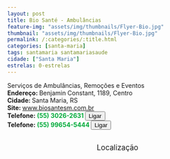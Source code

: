 ```yaml
---
layout: post
title: Bio Santé - Ambulâncias
feature-img: "assets/img/thumbnails/Flyer-Bio.jpg"
thumbnail: "assets/img/thumbnails/Flyer-Bio.jpg"
permalink: /:categories/:title.html
categories: [santa-maria]
tags: santamaria santamariasaude
cidade: ["Santa Maria"]
estrelas: 0-estrelas
---
```

Serviços de Ambulâncias, Remoções e Eventos<!-- more --> <br/>
<b>Endereço: </b>Benjamin Constant, 1189, Centro<br />
<b>Cidade: </b>Santa Maria, RS<br />
<b>Site: </b>www.biosantesm.com.br<br />
<b>Telefone: <span style="color: #00ab3a;">(55) 3026-2631</span> <a href="tel:5530262631"><button class="ligar">Ligar</button></a></b><br />
<b>Telefone: <span style="color: #00ab3a;">(55) 99654-5444</span> <a href="tel:55996545444"><button class="ligar">Ligar</button></a></b><br />
<br />
<style>
      #map {
        height: 400px;
        width: 100%;
       }
    </style>

<div style="font-size: larger; text-align: center;">
Localização</div>
<div id="map">
<script>
      function initMap() {
        var uluru = {lat: -29.6877697, lng: -53.8005122};
        var map = new google.maps.Map(document.getElementById('map'), {
          zoom: 17,
          center: uluru
        });
        var marker = new google.maps.Marker({
          position: uluru,
          map: map
        });
      }
    </script>
    <script async="" defer="" src="https://maps.googleapis.com/maps/api/js?key=AIzaSyBnzAZHXcLn5tKVEurubbL8vjqpRLda7dc&callback=initMap">
    </script>
</div>
